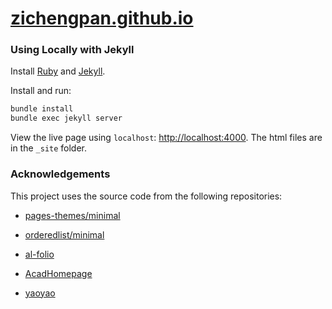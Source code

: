 # [zichengpan.github.io](https://zichengpan.github.io/)

### Using Locally with Jekyll

Install [Ruby](https://www.ruby-lang.org/en/) and [Jekyll](https://jekyllrb.com/).

Install and run:

```bash
bundle install
bundle exec jekyll server
```

View the live page using `localhost`:
<http://localhost:4000>. The html files are in the `_site` folder.

### Acknowledgements

This project uses the source code from the following repositories:

* [pages-themes/minimal](https://github.com/pages-themes/minimal)

* [orderedlist/minimal](https://github.com/orderedlist/minimal)

* [al-folio](https://github.com/alshedivat/al-folio)

* [AcadHomepage](https://github.com/RayeRen/acad-homepage.github.io)

* [yaoyao](https://github.com/yaoyao-liu/yaoyao-liu.github.io)

